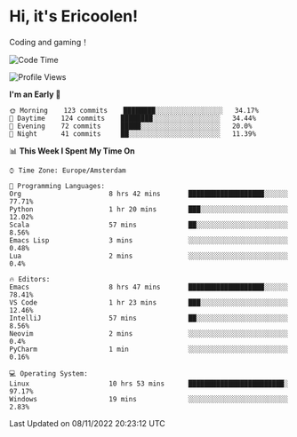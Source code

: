 # Hi, it's Ericoolen!
Coding and gaming！

<!--START_SECTION:waka-->
![Code Time](http://img.shields.io/badge/Code%20Time-516%20hrs%2036%20mins-blue)

![Profile Views](http://img.shields.io/badge/Profile%20Views-0-blue)

**I'm an Early 🐤** 

```text
🌞 Morning    123 commits    ████████░░░░░░░░░░░░░░░░░   34.17% 
🌆 Daytime    124 commits    ████████░░░░░░░░░░░░░░░░░   34.44% 
🌃 Evening    72 commits     █████░░░░░░░░░░░░░░░░░░░░   20.0% 
🌙 Night      41 commits     ██░░░░░░░░░░░░░░░░░░░░░░░   11.39%

```


📊 **This Week I Spent My Time On** 

```text
⌚︎ Time Zone: Europe/Amsterdam

💬 Programming Languages: 
Org                      8 hrs 42 mins       ███████████████████░░░░░░   77.71% 
Python                   1 hr 20 mins        ███░░░░░░░░░░░░░░░░░░░░░░   12.02% 
Scala                    57 mins             ██░░░░░░░░░░░░░░░░░░░░░░░   8.56% 
Emacs Lisp               3 mins              ░░░░░░░░░░░░░░░░░░░░░░░░░   0.48% 
Lua                      2 mins              ░░░░░░░░░░░░░░░░░░░░░░░░░   0.4%

🔥 Editors: 
Emacs                    8 hrs 47 mins       ███████████████████░░░░░░   78.41% 
VS Code                  1 hr 23 mins        ███░░░░░░░░░░░░░░░░░░░░░░   12.46% 
IntelliJ                 57 mins             ██░░░░░░░░░░░░░░░░░░░░░░░   8.56% 
Neovim                   2 mins              ░░░░░░░░░░░░░░░░░░░░░░░░░   0.4% 
PyCharm                  1 min               ░░░░░░░░░░░░░░░░░░░░░░░░░   0.16%

💻 Operating System: 
Linux                    10 hrs 53 mins      ████████████████████████░   97.17% 
Windows                  19 mins             ░░░░░░░░░░░░░░░░░░░░░░░░░   2.83%

```


 Last Updated on 08/11/2022 20:23:12 UTC
<!--END_SECTION:waka-->

